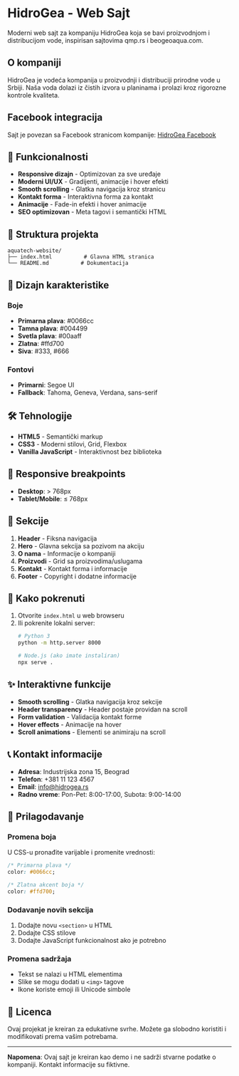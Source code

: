 # HidroGea - Web Sajt

Moderni web sajt za kompaniju HidroGea koja se bavi proizvodnjom i distribucijom vode, inspirisan sajtovima qmp.rs i beogeoaqua.com.

## O kompaniji
HidroGea je vodeća kompanija u proizvodnji i distribuciji prirodne vode u Srbiji. Naša voda dolazi iz čistih izvora u planinama i prolazi kroz rigorozne kontrole kvaliteta.

## Facebook integracija
Sajt je povezan sa Facebook stranicom kompanije: [HidroGea Facebook](https://www.facebook.com/profile.php?id=100070386308854)

## 🚀 Funkcionalnosti

- **Responsive dizajn** - Optimizovan za sve uređaje
- **Moderni UI/UX** - Gradijenti, animacije i hover efekti
- **Smooth scrolling** - Glatka navigacija kroz stranicu
- **Kontakt forma** - Interaktivna forma za kontakt
- **Animacije** - Fade-in efekti i hover animacije
- **SEO optimizovan** - Meta tagovi i semantički HTML

## 📁 Struktura projekta

```
aquatech-website/
├── index.html          # Glavna HTML stranica
└── README.md          # Dokumentacija
```

## 🎨 Dizajn karakteristike

### Boje
- **Primarna plava**: #0066cc
- **Tamna plava**: #004499
- **Svetla plava**: #00aaff
- **Zlatna**: #ffd700
- **Siva**: #333, #666

### Fontovi
- **Primarni**: Segoe UI
- **Fallback**: Tahoma, Geneva, Verdana, sans-serif

## 🛠️ Tehnologije

- **HTML5** - Semantički markup
- **CSS3** - Moderni stilovi, Grid, Flexbox
- **Vanilla JavaScript** - Interaktivnost bez biblioteka

## 📱 Responsive breakpoints

- **Desktop**: > 768px
- **Tablet/Mobile**: ≤ 768px

## 🎯 Sekcije

1. **Header** - Fiksna navigacija
2. **Hero** - Glavna sekcija sa pozivom na akciju
3. **O nama** - Informacije o kompaniji
4. **Proizvodi** - Grid sa proizvodima/uslugama
5. **Kontakt** - Kontakt forma i informacije
6. **Footer** - Copyright i dodatne informacije

## 🚀 Kako pokrenuti

1. Otvorite `index.html` u web browseru
2. Ili pokrenite lokalni server:
   ```bash
   # Python 3
   python -m http.server 8000
   
   # Node.js (ako imate instaliran)
   npx serve .
   ```

## ✨ Interaktivne funkcije

- **Smooth scrolling** - Glatka navigacija kroz sekcije
- **Header transparency** - Header postaje providan na scroll
- **Form validation** - Validacija kontakt forme
- **Hover effects** - Animacije na hover
- **Scroll animations** - Elementi se animiraju na scroll

## 📞 Kontakt informacije

- **Adresa**: Industrijska zona 15, Beograd
- **Telefon**: +381 11 123 4567
- **Email**: info@hidrogea.rs
- **Radno vreme**: Pon-Pet: 8:00-17:00, Subota: 9:00-14:00

## 🔧 Prilagodavanje

### Promena boja
U CSS-u pronađite varijable i promenite vrednosti:
```css
/* Primarna plava */
color: #0066cc;

/* Zlatna akcent boja */
color: #ffd700;
```

### Dodavanje novih sekcija
1. Dodajte novu `<section>` u HTML
2. Dodajte CSS stilove
3. Dodajte JavaScript funkcionalnost ako je potrebno

### Promena sadržaja
- Tekst se nalazi u HTML elementima
- Slike se mogu dodati u `<img>` tagove
- Ikone koriste emoji ili Unicode simbole

## 📄 Licenca

Ovaj projekat je kreiran za edukativne svrhe. Možete ga slobodno koristiti i modifikovati prema vašim potrebama.

---

**Napomena**: Ovaj sajt je kreiran kao demo i ne sadrži stvarne podatke o kompaniji. Kontakt informacije su fiktivne. 